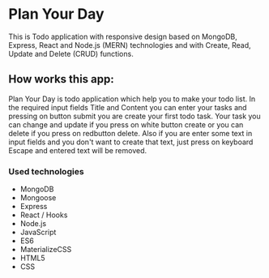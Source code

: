 # Plan Your Day

This is Todo application with responsive design based on MongoDB, Express, React and Node.js (MERN) technologies and with Create, Read, Update and Delete (CRUD) functions.

## How works this app:

Plan Your Day is todo application which help you to make your todo list. 
In the required input fields Title and Content you can enter your tasks and pressing on button submit you are create your first todo task.
Your task you can change and update if you press on white button create or you can delete if you press on redbutton delete.
Also if you are enter some text in input fields and you don't want to create that text, just press on keyboard Escape and entered text will be removed.

### Used technologies

- MongoDB
- Mongoose
- Express
- React / Hooks
- Node.js
- JavaScript
- ES6
- MaterializeCSS
- HTML5
- CSS